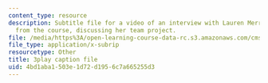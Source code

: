 ```yaml
---
content_type: resource
description: Subtitle file for a video of an interview with Lauren Merriman, a student
  from the course, discussing her team project.
file: /media/https%3A/open-learning-course-data-rc.s3.amazonaws.com/cms-611j-creating-video-games-fall-2014/4bd1aba1503e1d72d1956c7a665255d3_Od21y3eAwUo.srt
file_type: application/x-subrip
resourcetype: Other
title: 3play caption file
uid: 4bd1aba1-503e-1d72-d195-6c7a665255d3
---
```

